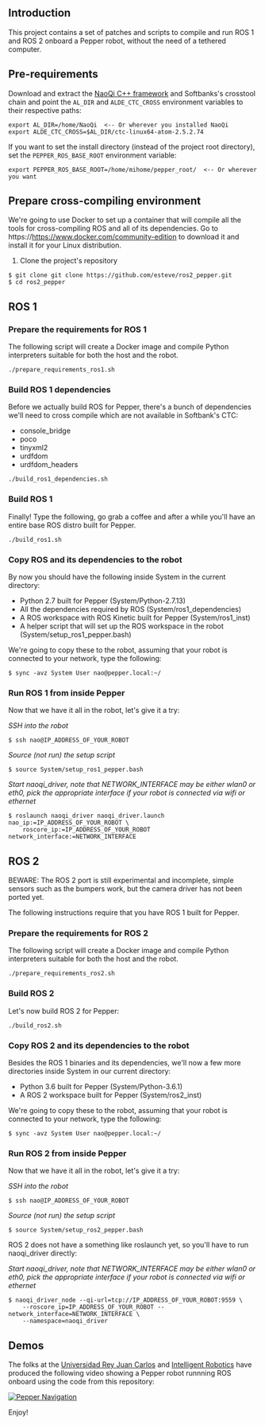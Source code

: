 ## Introduction

This project contains a set of patches and scripts to compile and run ROS 1 and ROS 2 onboard a Pepper robot, without the need of a tethered computer.

## Pre-requirements

Download and extract the [NaoQi C++ framework](http://doc.aldebaran.com/2-5/index_dev_guide.html) and Softbanks's crosstool chain and point the `AL_DIR` and `ALDE_CTC_CROSS` environment variables to their respective paths:

```
export AL_DIR=/home/NaoQi  <-- Or wherever you installed NaoQi
export ALDE_CTC_CROSS=$AL_DIR/ctc-linux64-atom-2.5.2.74
```

If you want to set the install directory (instead of the project root directory), set the `PEPPER_ROS_BASE_ROOT` environment variable:

```
export PEPPER_ROS_BASE_ROOT=/home/mihome/pepper_root/  <-- Or wherever you want
```

## Prepare cross-compiling environment

We're going to use Docker to set up a container that will compile all the tools for cross-compiling ROS and all of its dependencies. Go to https://https://www.docker.com/community-edition to download it and install it for your Linux distribution.


1. Clone the project's repository

```
$ git clone git clone https://github.com/esteve/ros2_pepper.git
$ cd ros2_pepper
```

## ROS 1

### Prepare the requirements for ROS 1

The following script will create a Docker image and compile Python interpreters suitable for both the host and the robot.

```
./prepare_requirements_ros1.sh
```

### Build ROS 1 dependencies

Before we actually build ROS for Pepper, there's a bunch of dependencies we'll need to cross compile which are not available in Softbank's CTC:

- console_bridge
- poco
- tinyxml2
- urdfdom
- urdfdom_headers

```
./build_ros1_dependencies.sh
```

### Build ROS 1

Finally! Type the following, go grab a coffee and after a while you'll have an entire base ROS distro built for Pepper.

```
./build_ros1.sh
```

### Copy ROS and its dependencies to the robot

By now you should have the following inside System in the current directory:

- Python 2.7 built for Pepper (System/Python-2.7.13)
- All the dependencies required by ROS (System/ros1_dependencies)
- A ROS workspace with ROS Kinetic built for Pepper (System/ros1_inst)
- A helper script that will set up the ROS workspace in the robot (System/setup_ros1_pepper.bash)

We're going to copy these to the robot, assuming that your robot is connected to your network, type the following:

```
$ sync -avz System User nao@pepper.local:~/
```

### Run ROS 1 from inside Pepper

Now that we have it all in the robot, let's give it a try:

*SSH into the robot*

```
$ ssh nao@IP_ADDRESS_OF_YOUR_ROBOT
```

*Source (not run) the setup script*

```
$ source System/setup_ros1_pepper.bash
```

*Start naoqi_driver, note that NETWORK\_INTERFACE may be either wlan0 or eth0, pick the appropriate interface if your robot is connected via wifi or ethernet*

```
$ roslaunch naoqi_driver naoqi_driver.launch nao_ip:=IP_ADDRESS_OF_YOUR_ROBOT \
    roscore_ip:=IP_ADDRESS_OF_YOUR_ROBOT network_interface:=NETWORK_INTERFACE
```

## ROS 2

BEWARE: The ROS 2 port is still experimental and incomplete, simple sensors such as the bumpers work, but the camera driver has not been ported yet.

The following instructions require that you have ROS 1 built for Pepper.

### Prepare the requirements for ROS 2

The following script will create a Docker image and compile Python interpreters suitable for both the host and the robot.

```
./prepare_requirements_ros2.sh
```

### Build ROS 2

Let's now build ROS 2 for Pepper:

```
./build_ros2.sh
```

### Copy ROS 2 and its dependencies to the robot

Besides the ROS 1 binaries and its dependencies, we'll now a few more directories inside System in our current directory:

- Python 3.6 built for Pepper (System/Python-3.6.1)
- A ROS 2 workspace built for Pepper (System/ros2_inst)

We're going to copy these to the robot, assuming that your robot is connected to your network, type the following:

```
$ sync -avz System User nao@pepper.local:~/
```

### Run ROS 2 from inside Pepper

Now that we have it all in the robot, let's give it a try:

*SSH into the robot*

```
$ ssh nao@IP_ADDRESS_OF_YOUR_ROBOT
```

*Source (not run) the setup script*

```
$ source System/setup_ros2_pepper.bash
```

ROS 2 does not have a something like roslaunch yet, so you'll have to run naoqi_driver directly:

*Start naoqi_driver, note that NETWORK\_INTERFACE may be either wlan0 or eth0, pick the appropriate interface if your robot is connected via wifi or ethernet*

```
$ naoqi_driver_node --qi-url=tcp://IP_ADDRESS_OF_YOUR_ROBOT:9559 \
    --roscore_ip=IP_ADDRESS_OF_YOUR_ROBOT --network_interface=NETWORK_INTERFACE \
    --namespace=naoqi_driver
```

## Demos

The folks at the [Universidad Rey Juan Carlos](http://robotica.gsyc.es/) and [Intelligent Robotics](http://inrobots.es/) have produced the following video showing a Pepper robot runnning ROS onboard using the code from this repository:

[![Pepper Navigation](http://img.youtube.com/vi/0wIWJHMchaU/0.jpg)](https://www.youtube.com/watch?v=0wIWJHMchaU "Pepper Navigation")

Enjoy!
